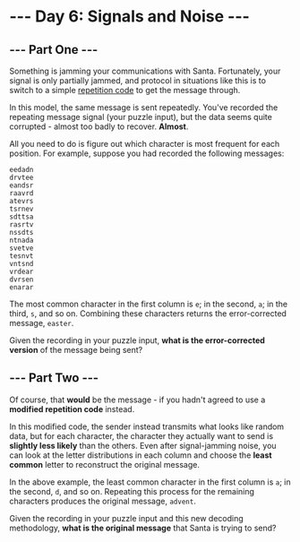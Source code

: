 # --- Day 6: Signals and Noise ---

## --- Part One ---

Something is jamming your communications with Santa. Fortunately, your signal is
only partially jammed, and protocol in situations like this is to switch to a
simple [repetition code](https://en.wikipedia.org/wiki/Repetition_code) to get
the message through.

In this model, the same message is sent repeatedly. You've recorded the
repeating message signal (your puzzle input), but the data seems quite
corrupted - almost too badly to recover. **Almost**.

All you need to do is figure out which character is most frequent for each
position. For example, suppose you had recorded the following messages:

```
eedadn
drvtee
eandsr
raavrd
atevrs
tsrnev
sdttsa
rasrtv
nssdts
ntnada
svetve
tesnvt
vntsnd
vrdear
dvrsen
enarar
```

The most common character in the first column is `e`; in the second, `a`; in the
third, `s`, and so on. Combining these characters returns the error-corrected
message, `easter`.

Given the recording in your puzzle input, **what is the error-corrected
version** of the message being sent?

## --- Part Two ---

Of course, that **would** be the message - if you hadn't agreed to use a
**modified repetition code** instead.

In this modified code, the sender instead transmits what looks like random data,
but for each character, the character they actually want to send is **slightly
less likely** than the others. Even after signal-jamming noise, you can look at
the letter distributions in each column and choose the **least common** letter
to reconstruct the original message.

In the above example, the least common character in the first column is `a`; in
the second, `d`, and so on. Repeating this process for the remaining characters
produces the original message, `advent`.

Given the recording in your puzzle input and this new decoding methodology,
**what is the original message** that Santa is trying to send?

